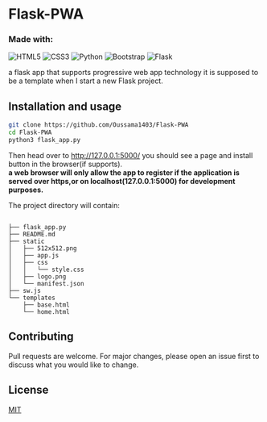 # Flask-PWA



### Made with:
![HTML5](https://img.shields.io/badge/html5-%23E34F26.svg?style=for-the-badge&logo=html5&logoColor=white) ![CSS3](https://img.shields.io/badge/css3-%231572B6.svg?style=for-the-badge&logo=css3&logoColor=white) ![Python](https://img.shields.io/badge/python-%2314354C.svg?style=for-the-badge&logo=python&logoColor=white) ![Bootstrap](https://img.shields.io/badge/bootstrap-%23563D7C.svg?style=for-the-badge&logo=bootstrap&logoColor=white) ![Flask](https://img.shields.io/badge/flask-%23000.svg?style=for-the-badge&logo=flask&logoColor=white)

a flask app that supports progressive web app technology it is supposed to be a template when I start a new Flask project.

## Installation and usage

```bash
git clone https://github.com/Oussama1403/Flask-PWA
cd Flask-PWA
python3 flask_app.py
```
Then head over to http://127.0.0.1:5000/ you should see a page and install button in the browser(if supports).<br>
<b>a web browser will only allow the app to register if the application is served over https,or on localhost(127.0.0.1:5000) for development purposes.</b>


The project directory will contain:
```

├── flask_app.py
├── README.md
├── static
│   ├── 512x512.png
│   ├── app.js
│   ├── css
│   │   └── style.css
│   ├── logo.png
│   └── manifest.json
├── sw.js
└── templates
    ├── base.html
    └── home.html

```

## Contributing
Pull requests are welcome. For major changes, please open an issue first to discuss what you would like to change.

## License
[MIT](https://choosealicense.com/licenses/mit/)
